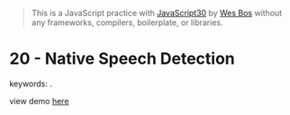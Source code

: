 > This is a JavaScript practice with [JavaScript30](https://javascript30.com/) by [Wes Bos](https://github.com/wesbos) without any frameworks, compilers, boilerplate, or libraries.

# 20 - Native Speech Detection
keywords: .

view demo [here](https://gnovo.github.io/JS30/20-Native_Speech_Detection/index.html)